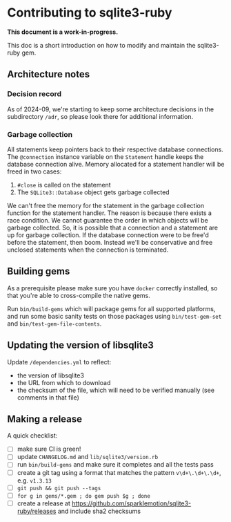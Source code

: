 # Contributing to sqlite3-ruby

**This document is a work-in-progress.**

This doc is a short introduction on how to modify and maintain the sqlite3-ruby gem.


## Architecture notes

### Decision record

As of 2024-09, we're starting to keep some architecture decisions in the subdirectory `/adr`, so
please look there for additional information.

### Garbage collection

All statements keep pointers back to their respective database connections.
The `@connection` instance variable on the `Statement` handle keeps the database
connection alive.  Memory allocated for a statement handler will be freed in
two cases:

1. `#close` is called on the statement
2. The `SQLite3::Database` object gets garbage collected

We can't free the memory for the statement in the garbage collection function
for the statement handler.  The reason is because there exists a race
condition.  We cannot guarantee the order in which objects will be garbage
collected.  So, it is possible that a connection and a statement are up for
garbage collection.  If the database connection were to be free'd before the
statement, then boom.  Instead we'll be conservative and free unclosed
statements when the connection is terminated.



## Building gems

As a prerequisite please make sure you have `docker` correctly installed, so that you're able to cross-compile the native gems.

Run `bin/build-gems` which will package gems for all supported platforms, and run some basic sanity tests on those packages using `bin/test-gem-set` and `bin/test-gem-file-contents`.


## Updating the version of libsqlite3

Update `/dependencies.yml` to reflect:

- the version of libsqlite3
- the URL from which to download
- the checksum of the file, which will need to be verified manually (see comments in that file)


## Making a release

A quick checklist:

- [ ] make sure CI is green!
- [ ] update `CHANGELOG.md` and `lib/sqlite3/version.rb`
- [ ] run `bin/build-gems` and make sure it completes and all the tests pass
- [ ] create a git tag using a format that matches the pattern `v\d+\.\d+\.\d+`, e.g. `v1.3.13`
- [ ] `git push && git push --tags`
- [ ] `for g in gems/*.gem ; do gem push $g ; done`
- [ ] create a release at https://github.com/sparklemotion/sqlite3-ruby/releases and include sha2 checksums
